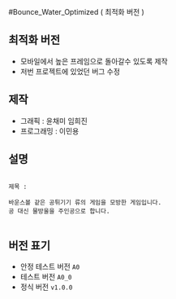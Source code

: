 #Bounce_Water_Optimized ( 최적화 버전 )

## 최적화 버전
- 모바일에서 높은 프레임으로 돌아갈수 있도록 제작
- 저번 프로젝트에 있었던 버그 수정

## 제작
- 그래픽     : 윤채미 임희진
- 프로그래밍 : 이민용

## 설명
<pre><code>
제목 : 

바운스볼 같은 공튀기기 류의 게임을 모방한 게임입니다.
공 대신 물방울을 주인공으로 합니다.

</code></pre>

## 버전 표기
- 안정 테스트 버전 <code>A0</code>
- 테스트 버전 <code>A0_0</code>
- 정식 버전 <code>v1.0.0</code>
